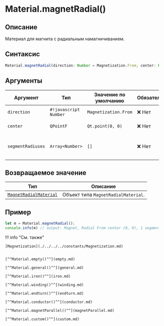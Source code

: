 # Material.magnetRadial()

## Описание
Материал для магнита с радиальным намагничиванием.

## Синтаксис
```javascript
Material.magnetRadial(direction: Number = Magnetization.From, center: Point = Qt.point(0, 0), segmentRadiuses: Array<Number> = []) -> MagnetRadialMaterial
``` 

## Аргументы

| Аргумент          | Тип               | Значение по умолчанию | Обязательный | Описание                                  |
|-------------------|--------------------|------------------------|--------------|-------------------------------------------|
| `direction`       | `#!javascript Number`             | `Magnetization.From`                      | ❌ Нет         | Направление магнетизации.                 |
| `center`          | `QPointF`            | `Qt.point(0, 0)`                      | ❌ Нет        | Центр магнетизации.                       |
| `segmentRadiuses` | `Array<Number>`   | `[]`                      | ❌ Нет        | Массив радиусов сегментов магнита.        |

## Возвращаемое значение

| Тип                                                | Описание                                      |
|----------------------------------------------------|-----------------------------------------------|
| [`MagnetRadialMaterial`](./../../../types/materials/MagnetRadialMaterial/index.md) | Объект типа `MagnetRadialMaterial`. |

## Пример
``` javascript linenums="1"
let m = Material.magnetRadial();
console.info(m) // output: Magnet, Radial From center (0, 0), 1 segment(s)
``` 

!!! info "См. также"

    [Magnetization](./../../../constants/Magnetization.md)


    [^^Material.empty()^^](empty.md)

    [^^Material.general()^^](general.md)

    [^^Material.iron()^^](iron.md)

    [^^Material.winding()^^](winding.md)

    [^^Material.endturn()^^](endturn.md)

    [^^Material.conductor()^^](conductor.md)

    [^^Material.magnetParallel()^^](magnetParallel.md)

    [^^Material.custom()^^](custom.md)

